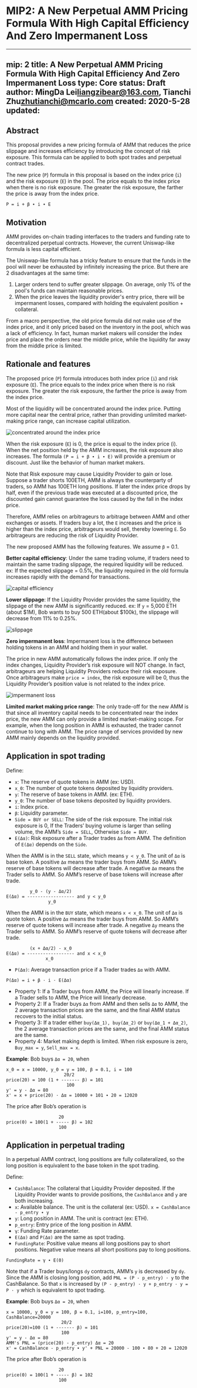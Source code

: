 # MIP2: A New Perpetual AMM Pricing Formula With High Capital Efficiency And Zero Impermanent Loss

---
mip: 2
title: A New Perpetual AMM Pricing Formula With High Capital Efficiency And Zero Impermanent Loss
type: Core
status: Draft
author: MingDa Lei<liangzibear@163.com>, Tianchi Zhu<zhutianchi@mcarlo.com>
created: 2020-5-28
updated: 
---

## Abstract
This proposal provides a new pricing formula of AMM that reduces the price slippage and increases efficiency by introducing the concept of risk exposure. This formula can be applied to both spot trades and perpetual contract trades.

The new price (`P`) formula in this proposal is based on the index price (`i`) and the risk exposure (`E`) in the pool. The price equals to the index price when there is no risk exposure. The greater the risk exposure, the farther the price is away from the index price.

```
P = i + β ∙ i ∙ E
```

## Motivation
AMM provides on-chain trading interfaces to the traders and funding rate to decentralized perpetual contracts. However, the current Uniswap-like formula is less capital efficient.

The Uniswap-like formula has a tricky feature to ensure that the funds in the pool will never be exhausted by infinitely increasing the price. But there are 2 disadvantages at the same time: 

1. Larger orders tend to suffer greater slippage. On average, only 1% of the pool's funds can maintain reasonable prices.
2. When the price leaves the liquidity provider's entry price, there will be impermanent losses, compared with holding the equivalent position + collateral.

From a macro perspective, the old price formula did not make use of the index price, and it only priced based on the inventory in the pool, which was a lack of efficiency. In fact, human market makers will consider the index price and place the orders near the middle price, while the liquidity far away from the middle price is limited.

## Rationale and features
The proposed price (`P`) formula introduces both index price (`i`) and risk exposure (`E`). The price equals to the index price when there is no risk exposure. The greater the risk exposure, the farther the price is away from the index price.

Most of the liquidity will be concentrated around the index price. Putting more capital near the central price, rather than providing unlimited market-making price range, can increase capital utilization.

![concentrated around the index price](./concentrated.png)
 
When the risk exposure (`E`) is 0, the price is equal to the index price (i). When the net position held by the AMM increases, the risk exposure also increases. The formula `(P = i + β ∙ i ∙ E)` will provide a premium or discount. Just like the behavior of human market makers.

Note that Risk exposure may cause Liquidity Provider to gain or lose. Suppose a trader shorts 100ETH, AMM is always the counterparty of traders, so AMM has 100ETH long positions. If later the index price drops by half, even if the previous trade was executed at a discounted price, the discounted gain cannot guarantee the loss caused by the fall in the index price.

Therefore, AMM relies on arbitrageurs to arbitrage between AMM and other exchanges or assets. If traders buy a lot, the `E` increases and the price is higher than the index price, arbitrageurs would sell, thereby lowering `E`. So arbitrageurs are reducing the risk of Liquidity Provider.

The new proposed AMM has the following features. We assume `β` = 0.1.

**Better capital efficiency**: Under the same trading volume, if traders need to maintain the same trading slippage, the required liquidity will be reduced. ex: If the expected slippage = 0.5%, the liquidity required in the old formula increases rapidly with the demand for transactions.

![capital efficiency](./capital.png)

**Lower slippage**: If the Liquidity Provider provides the same liquidity, the slippage of the new AMM is significantly reduced. ex: If `y` = 5,000 ETH (about $1M), Bob wants to buy 500 ETH(about $100k), the slippage will decrease from 11% to 0.25%.

![slippage](./slippage.png)

**Zero impermanent loss**: Impermanent loss is the difference between holding tokens in an AMM and holding them in your wallet. 

The price in new AMM automatically follows the index price. If only the index changes, Liquidity Provider’s risk exposure will NOT change. In fact, arbitrageurs are helping Liquidity Providers reduce their risk exposure. Once arbitrageurs make `price = index`, the risk exposure will be 0, thus the Liquidity Provider’s position value is not related to the index price.

![impermanent loss](./loss.png)

**Limited market making price range**: The only trade-off for the new AMM is that since all inventory capital needs to be concentrated near the index price, the new AMM can only provide a limited market-making scope. For example, when the long position in AMM is exhausted, the trader cannot continue to long with AMM. The price range of services provided by new AMM mainly depends on the liquidity provided.

## Application in spot trading
Define:
* `x`: The reserve of quote tokens in AMM (ex: USD).
* `x_0`: The number of quote tokens deposited by liquidity providers.
* `y`: The reserve of base tokens in AMM. (ex: ETH).
* `y_0`: The number of base tokens deposited by liquidity providers.
* `i`: Index price.
* `β`: Liquidity parameter.
* `Side = BUY or SELL`: The side of the risk exposure. The initial risk exposure is 0, If the  Traders’ buying volume is larger than selling volume, the AMM’s `Side = SELL`, Otherwise `Side = BUY`.
* `E(Δα)`: Risk exposure after a Trader trades `Δα` from AMM. The definition of `E(Δα)` depends on the `Side`.

When the AMM is in the `SELL` state, which means `y < y_0`. The unit of `Δα` is base token. A positive `Δα` means the trader buys from AMM. So AMM’s reserve of base tokens will decrease after trade. A negative `Δα` means the Trader sells to AMM. So AMM’s reserve of base tokens will increase after trade.

```
         y_0 - (y - Δα/2)
E(Δα) = ------------------ and y < y_0
                y_0
```

When the AMM is in the `BUY` state, which means `x < x_0`. The unit of `Δα` is quote token. A positive `Δα` means the trader buys from AMM. So AMM’s reserve of quote tokens will increase after trade. A negative `Δy` means the Trader sells to AMM. So AMM’s reserve of quote tokens will decrease after trade.

```
         (x + Δα/2) - x_0
E(Δα) = ------------------ and x < x_0
               x_0
```

* `P(Δα)`: Average transaction price if a Trader trades `Δα` with AMM.

```
P(Δα) = i + β ⋅ i ⋅ E(Δα)
```

* Property 1: If a Trader buys from AMM, the Price will linearly increase. If a Trader sells to AMM, the Price will linearly decrease.
* Property 2: If a Trader buys `Δα` from AMM and then sells `Δα` to AMM, the 2 average transaction prices are the same, and the final AMM status recovers to the initial status.
* Property 3: If a trader either `buy(Δα_1), buy(Δα_2)` or `buy(Δα_1 + Δα_2)`, the 2 average transaction prices are the same, and the final AMM status are the same.
* Property 4: Market making depth is limited. When risk exposure is zero, `Buy_max = y`, `Sell_max = x`.

**Example**: Bob buys `Δα = 20`, when

```
x_0 = x = 10000, y_0 = y = 100, β = 0.1, i = 100
                      20/2
price(20) = 100 (1 + ------- β) = 101
                       100
y' = y - Δα = 80
x' = x + price(20) · Δα = 10000 + 101 ∙ 20 = 12020
```

The price after Bob’s operation is

```
                    20
price(0) = 100(1 + ----- β) = 102
                    100
```

## Application in perpetual trading
In a perpetual AMM contract, long positions are fully collateralized, so the long position is equivalent to the base token in the spot trading.

Define:
* `CashBalance`: The collateral that Liquidity Provider deposited. If the Liquidity Provider wants to provide positions, the `CashBalance` and `y` are both increasing.
* `x`: Available balance. The unit is the collateral (ex: USD). `x = CashBalance - p_entry ∙ y`
* `y`: Long position in AMM. The unit is contract (ex: ETH).
* `p_entry`: Entry price of the long position in AMM.
* `γ`: Funding Rate parameter.
* `E(Δα)` and `P(Δα)` are the same as spot trading.
* `FundingRate`: Positive value means all long positions pay to short positions. Negative value means all short positions pay to long positions.

```
FundingRate = γ ∙ E(0)
```

Note that if a Trader buys/longs `dy` contracts, AMM’s `y` is decreased by `dy`. Since the AMM is closing long position, add `PNL = (P - p_entry) · y` to the CashBalance. So that `x` is increased by `(P - p_entry) · y + p_entry · y = P · y` which is equivalent to spot trading.

**Example**: Bob buys `Δα = 20`, when
```
x = 10000, y_0 = y = 100, β = 0.1, i=100, p_entry=100, CashBalance=20000
                     20/2
price(20)=100 (1 + ------- β) = 101
                     100
y' = y - Δα = 80
AMM's PNL = (price(20) - p_entry) Δα = 20
x' = CashBalance - p_entry ∙ y' + PNL = 20000 - 100 ∙ 80 + 20 = 12020
```

The price after Bob’s operation is
```
                    20
price(0) = 100(1 + ----- β) = 102
                    100
```
